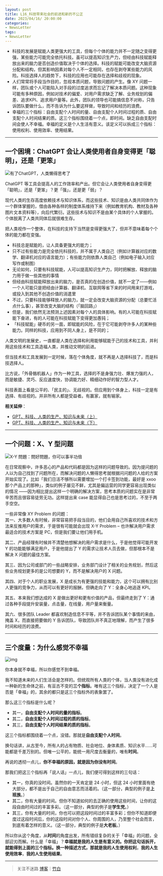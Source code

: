 ```yaml
---
layout: post
title: L16_科技带来社会的前进和新的不公正
date: 2023/04/16/ 20:00:00
categories:
- NewsLetter
tags:
- NewsLetter
---
```


- 科技的发展是赋能人类更强大的工具，但每个个体的能力并不一定随之变得更强，某些能力可能完全依托科技。虽可以提高知识生产力，但经由科技赋能释放出来的脑力是否创造价值取决于个体的选择。科技的赋能可能改变大脑资源分配和结构，但其影响因素对每个人不一定相同，也存在剥夺某些能力的风险。科技选择人的趋势下，科技的应用也可能存在选择和歧视的现象。
- 人们常常将手段当作目的，忽视本质问题，导致问题的产生。像 XY 问题一样，团队或个人可能陷入对手段的过度追求而忘记了解决本质问题。这种现象可能有多种原因，例如对技术的偏爱、对用户需求缺乏了解、业务规划的偏差、追求KPI、追求用户量等。此外，团队的领导也可能搞信息不对称，只告诉团队要做什么，而不告诉为什么要这样做，导致时间和经历的浪费。
- 幸福的三个指标：自由支配个人时间的量、自由支配个人时间过程的质、自由支配个人时间结果的质。这三个指标围绕着一个点，即时间。缺乏自由支配时间会使人不幸福。幸福的定义是个人生活有意义。该定义可以拆成三个指标：使用权利、使用效率、使用结果。

---

## 一个困境：ChatGPT 会让人类使用者自身变得更「聪明」，还是「更笨」

![有了ChatGPT，人类懒得思考了](https://pics.naaln.com/1.jpeg-basicBlog)

ChatGPT 等工具会提高人的工作效率和产出。但它会让人类使用者自身变得更「聪明」，还是「更笨」？更「强」，还是更「弱」？

现代人类的生存高度依赖技术与知识体系，而这些技术、知识是由人类共同体作为一个群体掌握的，借由各种各样的制度体系维持下来（例如教育机构、教材及各种图片文本资料等），向后代繁衍。这些技术与知识不是由某个具体的个人掌握的。个体脱离了人类共同体后就很难生存。

把人类视作一个整体，在科技的支持下当然是变得更强大了，但并不意味着每个个体的能力都在变强。

- 科技总是赋能的，让人具备更强大的能力；
- 只不过有些能力是完全依托科技的，并不属于人类自己（例如计算器对应的数学、翻译机对应的语言能力）；有些能力则依靠人类自己（例如电子输入对应写作或制图）
- 无论如何，只要有科技赋能，人可以提高知识生产力，同时把解放、释放的脑力用于做一些其他的事情
- 但经由科技赋能释放出来的脑力，是否真的在创造价值，就不一定了——例如一个人可能只是把经由计算器、翻译机、互联网等省下来的时间用来打游戏，或投入到其他不创造价值的消遣里
- 不过，只要科技能够释放人的脑力，就一定会改变大脑资源的分配（总要忙活点什么事），甚至改变大脑的结构（「脑回路」）
- 但是，我们依然无法预测上述因素对每个人的具体影响。有的人可能在科技赋能下奋进，有的人可能在科技赋能下变得更加愚钝；
- 「科技赋能」硬币的另一面，即赋能的风险，在于它可能剥夺许多人的某种些能力。同样的科技，应用到不同人身上，是不同的；

人类文明的发展史，一直都是人类在选择和利用能够赋能于己的技术和工具，并利用这些技术和工具造福人类，并推动文明的前进。

但当技术和工具发展到一定时候，落在个体角度，就不再是人选择科技了，而是科技选择人。

比方说，「外骨骼机器人」作为一种工具，选择的不是身强力壮、爆发力强的人，而是敏捷、灵巧、反应速度快，协调能力好、精细动作好的智力型人才。

科技表面上看是公平的、「民主的」、无歧视的。但应用到个体身上，科技一定是有选择、有歧视的。并非所有人都是受益者。有赢家，就有输家。

**相关延伸**：
- [GPT、科技、人类的生产、知识与未来（上）](https://mp.weixin.qq.com/s/EKwKoMLCR25CqQVFrEuEgg?ref=blog.naaln.com)
- [GPT、科技、人类的生产、知识与未来（下）](https://mp.weixin.qq.com/s/vegZOl7ZoZBRDxS-gTqfAQ?ref=blog.naaln.com)

---

## 一个问题：X、Y 型问题

![X-Y 問題：問好問題，你可以事半功倍](https://pics.naaln.com/xy.png-basicBlog)

在日常观察中，许多恶心的产品和代码都是因为这样的问题导致的。因为提问题的人以为自己找到了问题所在，而解决问题的人懒得思考就根据问问题的人给的方案开始实现了。比如「我们日活不够所以需要增加一个打卡签到功能，最好是 xxoo 那个产品上的那种」，类似的例子屡见不鲜，尤其是偏运营的同学更容易出现类似的情况 ——因为相比提出这样一个明确的解决方案，思考本质的问题实在是非常辛苦而且很容易徒劳无功。这样提出来 case 能显得自己也是思考过的，不至于两手空空。

一些非常像 XY Problem 的问题：  
其一、大多数人有时候，非常容易把手段当目的，他们会用自己所喜欢的技术和方法来反推用户的需求，于是很有可能就会出现 X-Y Problem – 也许解决用户需求最适合的技术方案是 PC，但是我们要让他们用手机。

其二、产品经理有时候并不清楚他想解决的用户需求是什么，于是他觉得可能开发 Y 的功能能够满足用户，于是他提出了 Y 的需求让技术人员去做，但那根本不是解决 X 问题的最佳方案。

其三、因为公司或部门的一些战略安排，业务部门设计了相关的业务规划，然后这些业务规划更多的是公司想要的 Y，而不是解决用户的 X 问题。

其四、对于个人的职业发展，X 是成长为有更强的技能和能力，这个可以拥有比别人更强的竞争力，从而可以有更好的报酬，但确走向了 Y：全身心地追逐 KPI。

其五、本来我们想达成的 X 是做出更好和更有价值的产品，但最终走到了 Y：通过各种手段提升安装量，点击量，在线量，用户量来衡量。

其六、很多团队 Leader 都喜欢制造信息不平等，并不告诉团队某个事情的来由，掩盖 X，而直接把要做的 Y 告诉团队，导致团队并不真正地理解，而产生了很多时间和经历的浪费。

---

## 三个度量：为什么感觉不幸福

![img](https://pics.naaln.com/v2-234d286648908aacb23fc181aab67b4c_720w.jpg-basicBlog)

你本身就不幸福，所以你感觉不到幸福。

我不知道未来的人们生活会是怎样的。但统观所有人类的个体，当人类没有进化成一种新的生命体之前，有亘古不变的**三个指标**。唯有这三个指标，决定了一个人是否是「幸福」的，其余的都只是这三个指标外的表象罢了。

那么这三个指标是什么呢？

- 其一，**自由支配个人时间的量的指标**。
- 其二，**自由支配个人时间过程的质的指标**。
- 其三，**自由支配个人时间结果的质的指标**。

这三个指标都围绕着一个点，没错。那就是**自由支配个人时间**。

换句话讲，从古至今，所有人的占有物质、社会地位、身体素质、知识水平……可能都是千差万别的。但唯一公平的，能统一用尺度去衡量的，唯有**时间**。

再说的透彻一点儿，**你不幸福的原因，就是因为你没有时间**。

那我们把这三个指标再「说人话」一点儿，我们便可得到这样的三句话：

- 其一，你真的没时间。虽然你的一天肯定是 24 小时，但这 24 小时里面有绝大部分，都不是出于自己的自由意志而活着的。（这一部分，典型的例子是**上班族**。）  
- 其二，你有大量的时间。但你不知道如何的去正确的使用这些时间，让你的这段自由时间过的丰富多彩。（这一部分，典型的例子是**学生党**。）  
- 其三，你有大量的时间，你也可以把这段时间过的丰富多彩；但你不知道即便度过这段时间后，你的这段时间对你个人、你周围的人，乃至整个社会而言，到底有着怎样的意义。（这一部分，典型的例子是**大老板**。）

所以你从这个角度，从**时间**的角度出发，所有错综复杂的关于「幸福」的问题，全部迎刃而解。什么是「幸福」？**幸福就是我的人生是有意义的。**你把这句话拆开，就能得到上面的三个指标。换一种描述方式，那就是**我的人生使用权利**，**我的人生使用效率**，**我的人生使用结果**。

---

> 关注不迷路 [博客](https://blog.naaln.com/)｜[竹白](https://space.zhubai.love/)
